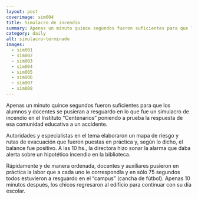 ```yaml
---
layout: post
coverimage: sim004
title: Simulacro de incendio
summary: Apenas un minuto quince segundos fueron suficientes para que los alumnos y docentes se pusieran a resguardo en lo que fue un simulacro de incendio en el Instituto “Centenarios”
category: daily
alt: simulacro-terminado
images:
  - sim001
  - sim002
  - sim003
  - sim004
  - sim005
  - sim006
  - sim007
  - sim008
---
```


Apenas un minuto quince segundos fueron suficientes para que los alumnos y docentes se pusieran a resguardo en lo que fue un simulacro de incendio en el Instituto “Centenarios” poniendo a prueba la respuesta de esa comunidad educativa a un accidente.

Autoridades y especialistas en el tema elaboraron un mapa de riesgo y rutas de evacuación que fueron puestas en práctica y, según lo dicho, el balance fue positivo. A las 10 hs., la directora hizo sonar la alarma que daba alerta sobre un hipotético incendio en la biblioteca.

Rápidamente y de manera ordenada, docentes y auxiliares pusieron en práctica la labor que a cada uno le correspondía y en sólo 75 segundos todos estuvieron a resguardo en el “campus” (cancha de fútbol). Apenas 10 minutos después, los chicos regresaron al edificio para continuar con su día escolar.
